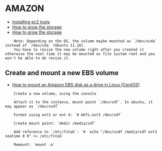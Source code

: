# AMAZON
* [Installing ec2 tools](http://blog.bottomlessinc.com/2010/12/installing-the-amazon-ec2-command-line-tools-to-launch-persistent-instances/)
* [How to grow the storage](http://blog.edoceo.com/2009/02/amazon-ebs-how-to-grow-storage.html)
* [How to grow the storage](http://aws-musings.com/how-to-expand-your-ebs-volume/)

```
    Note: Depending on the OS, the volume maybe mounted as `/dev/xvda` instead of `/dev/sda` (Ubuntu 11.10).
    You have to resize the new volume right after you created it otherwise the next time it may be mounted as file system root and you won't be able to do resize it.
```

## Create and mount a new EBS volume
* [How to mount an Amazon EBS disk as a drive in Linux (CentOS)](http://www.coderchris.com/linux/how-to-mount-an-amazon-ebs-disk-as-a-drive-in-linux-centos/2011/01/31)

```
    Create a new volume, using the console

    Attach it to the instance, mount point `/dev/sdf`. In ubuntu, it may appear as `/dev/xvdf`

    Format using ext3 or ext 4: `# mkfs.ext3 /dev/sdf`

    Create mount point: `mkdir /media/sdf`

    Add reference to `/etc/fstab`: `#  echo "/dev/xvdf /media/sdf ext3 noatime 0 0" >> /etc/fstab`

    Remount: `mount -a`
```
